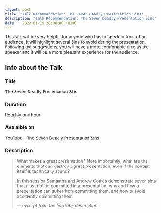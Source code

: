 ```yaml
---
layout: post
title: "Talk Recommendation: The Seven Deadly Presentation Sins"
description: "Talk Recommendation: The Seven Deadly Presentation Sins"
date:   2022-01-15 20:00:00 +0200
---
```


This talk will be very helpful for anyone who has to speak in front of an audience. It will highlight several Sins to avoid during the presentation. Following the suggestions, you will have a more comfortable time as the speaker and it will be a more pleasant experience for the audience.

## Info about the Talk

### Title
The Seven Deadly Presentation Sins

### Duration
Roughly one hour

### Avaialble on
YouTube - [The Seven Deadly Presentation Sins](https://www.youtube.com/watch?v=v1Elm3YlR-U&list=PLl0AtsmuedN4lbpkR8lg1hyE-ZCrh9ebd&index=8&t=211s&ab_channel=NDCConferences)

### Description

> What makes a great presentation? More importantly, what are the elements that can destroy a great presentation, even if the content itself is technically sound?
>
> In this session Samantha and Andrew Coates demonstrate seven sins that must not be committed in a presentation, why and how a presentation can suffer from committing them, and how to avoid accidently committing them
>
> -- <cite>excerpt from the YouTube description</cite>
